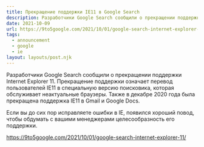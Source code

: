 ```yaml
---
title: Прекращение поддержки IE11 в Google Search
description: Разработчики Google Search сообщили о прекращении поддержки Internet Explorer 11
date: 2021-10-09
url: https://9to5google.com/2021/10/01/google-search-internet-explorer-11/
tags:
  - announcement
  - google
  - ie
layout: layouts/post.njk
---
```

Разработчики Google Search сообщили о прекращении поддержки Internet Explorer 11. Прекращение поддержки означает перевод пользователей IE11 в специальную версию поисковика, которая обслуживает неактуальные браузеры. Также в декабре 2020 года была прекращена поддержка IE11 в Gmail и Google Docs.

Если вы до сих пор исправляете ошибки в IE, появился хороший повод, чтобы обдумать с вашими менеджерами целесообразность его поддержки. 

https://9to5google.com/2021/10/01/google-search-internet-explorer-11/
